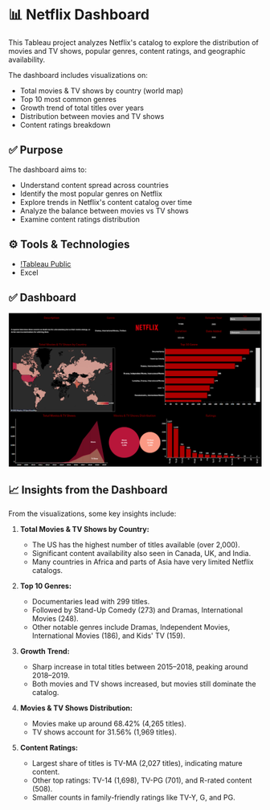 # 📊 Netflix Dashboard

This Tableau project analyzes Netflix's catalog to explore the distribution of movies and TV shows, popular genres, content ratings, and geographic availability.

The dashboard includes visualizations on:

* Total movies & TV shows by country (world map)
* Top 10 most common genres
* Growth trend of total titles over years
* Distribution between movies and TV shows
* Content ratings breakdown

## ✅ Purpose

The dashboard aims to:

* Understand content spread across countries
* Identify the most popular genres on Netflix
* Explore trends in Netflix's content catalog over time
* Analyze the balance between movies vs TV shows
* Examine content ratings distribution

## ⚙ Tools & Technologies

* [!Tableau Public](https://public.tableau.com/app/profile/komal.gupta7818/viz/NetflixDashboard_17518818401330/Netflix)
* Excel

## ✅ Dashboard
![Netflix](Netflix.png)

## 📈 Insights from the Dashboard

From the visualizations, some key insights include:

1. **Total Movies & TV Shows by Country:**

    * The US has the highest number of titles available (over 2,000).
    * Significant content availability also seen in Canada, UK, and India.
    * Many countries in Africa and parts of Asia have very limited Netflix catalogs.

2. **Top 10 Genres:**

    * Documentaries lead with 299 titles.
    * Followed by Stand-Up Comedy (273) and Dramas, International Movies (248).
    * Other notable genres include Dramas, Independent Movies, International Movies (186), and Kids' TV (159).

3. **Growth Trend:**

    * Sharp increase in total titles between 2015–2018, peaking around 2018–2019.
    * Both movies and TV shows increased, but movies still dominate the catalog.

4. **Movies & TV Shows Distribution:**

    * Movies make up around 68.42% (4,265 titles).
    * TV shows account for 31.56% (1,969 titles).

5. **Content Ratings:**

    * Largest share of titles is TV-MA (2,027 titles), indicating mature content.
    * Other top ratings: TV-14 (1,698), TV-PG (701), and R-rated content (508).
    * Smaller counts in family-friendly ratings like TV-Y, G, and PG.
